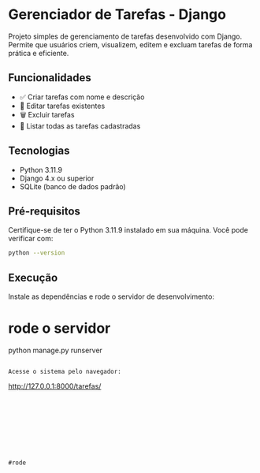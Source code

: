 # Gerenciador de Tarefas - Django

Projeto simples de gerenciamento de tarefas desenvolvido com Django. Permite que usuários criem, visualizem, editem e excluam tarefas de forma prática e eficiente.

## Funcionalidades

- ✅ Criar tarefas com nome e descrição  
- 📝 Editar tarefas existentes  
- 🗑️ Excluir tarefas  
- 📃 Listar todas as tarefas cadastradas  

## Tecnologias

- Python 3.11.9  
- Django 4.x ou superior  
- SQLite (banco de dados padrão)  

## Pré-requisitos

Certifique-se de ter o Python 3.11.9 instalado em sua máquina. Você pode verificar com:

```bash
python --version
```

## Execução

Instale as dependências e rode o servidor de desenvolvimento:

# rode o servidor
python manage.py runserver
```

Acesse o sistema pelo navegador:

```
http://127.0.0.1:8000/tarefas/
```

 







#rode 
